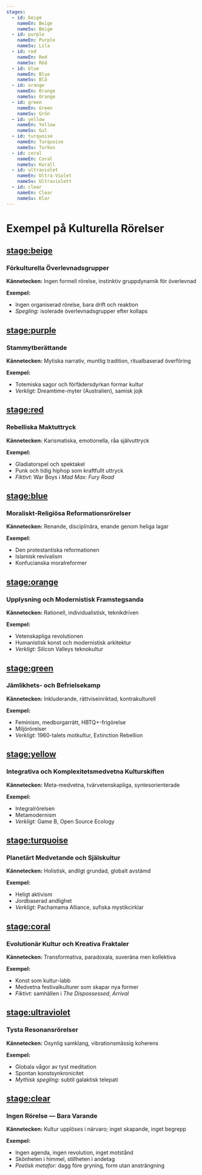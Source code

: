 ```yaml
---
stages:
  - id: beige
    nameEn: Beige
    nameSv: Beige
  - id: purple
    nameEn: Purple
    nameSv: Lila
  - id: red
    nameEn: Red
    nameSv: Röd
  - id: blue
    nameEn: Blue
    nameSv: Blå
  - id: orange
    nameEn: Orange
    nameSv: Orange
  - id: green
    nameEn: Green
    nameSv: Grön
  - id: yellow
    nameEn: Yellow
    nameSv: Gul
  - id: turquoise
    nameEn: Turquoise
    nameSv: Turkos
  - id: coral
    nameEn: Coral
    nameSv: Korall
  - id: ultraviolet
    nameEn: Ultra-Violet
    nameSv: Ultraviolett
  - id: clear
    nameEn: Clear
    nameSv: Klar
---
```


# Exempel på Kulturella Rörelser

## <stage:beige>

### Förkulturella Överlevnadsgrupper

**Kännetecken:** Ingen formell rörelse, instinktiv gruppdynamik för överlevnad

**Exempel:**
- Ingen organiserad rörelse, bara drift och reaktion
- *Spegling:* isolerade överlevnadsgrupper efter kollaps

## <stage:purple>

### Stammytberättande

**Kännetecken:** Mytiska narrativ, muntlig tradition, ritualbaserad överföring

**Exempel:**
- Totemiska sagor och förfädersdyrkan formar kultur
- *Verkligt:* Dreamtime-myter (Australien), samisk jojk

## <stage:red>

### Rebelliska Maktuttryck

**Kännetecken:** Karismatiska, emotionella, råa självuttryck

**Exempel:**
- Gladiatorspel och spektakel
- Punk och tidig hiphop som kraftfullt uttryck
- *Fiktivt:* War Boys i *Mad Max: Fury Road*

## <stage:blue>

### Moraliskt-Religiösa Reformationsrörelser

**Kännetecken:** Renande, disciplinära, enande genom heliga lagar

**Exempel:**
- Den protestantiska reformationen
- Islamisk revivalism
- Konfucianska moralreformer

## <stage:orange>

### Upplysning och Modernistisk Framstegsanda

**Kännetecken:** Rationell, individualistisk, teknikdriven

**Exempel:**
- Vetenskapliga revolutionen
- Humanistisk konst och modernistisk arkitektur
- *Verkligt:* Silicon Valleys teknokultur

## <stage:green>

### Jämlikhets- och Befrielsekamp

**Kännetecken:** Inkluderande, rättviseinriktad, kontrakulturell

**Exempel:**
- Feminism, medborgarrätt, HBTQ+-frigörelse
- Miljörörelser
- *Verkligt:* 1960-talets motkultur, Extinction Rebellion

## <stage:yellow>

### Integrativa och Komplexitetsmedvetna Kulturskiften

**Kännetecken:** Meta-medvetna, tvärvetenskapliga, syntesorienterade

**Exempel:**
- Integralrörelsen
- Metamodernism
- *Verkligt:* Game B, Open Source Ecology

## <stage:turquoise>

### Planetärt Medvetande och Själskultur

**Kännetecken:** Holistisk, andligt grundad, globalt avstämd

**Exempel:**
- Heligt aktivism
- Jordbaserad andlighet
- *Verkligt:* Pachamama Alliance, sufiska mystikcirklar

## <stage:coral>

### Evolutionär Kultur och Kreativa Fraktaler

**Kännetecken:** Transformativa, paradoxala, suveräna men kollektiva

**Exempel:**
- Konst som kultur-labb
- Medvetna festivalkulturer som skapar nya former
- *Fiktivt:* samhällen i *The Dispossessed*, *Arrival*

## <stage:ultraviolet>

### Tysta Resonansrörelser

**Kännetecken:** Osynlig samklang, vibrationsmässig koherens

**Exempel:**
- Globala vågor av tyst meditation
- Spontan konstsynkronicitet
- *Mythisk spegling:* subtil galaktisk telepati

## <stage:clear>

### Ingen Rörelse — Bara Varande

**Kännetecken:** Kultur upplöses i närvaro; inget skapande, inget begrepp

**Exempel:**
- Ingen agenda, ingen revolution, inget motstånd
- Skönheten i himmel, stillheten i andetag
- *Poetisk metafor:* dagg före gryning, form utan ansträngning

